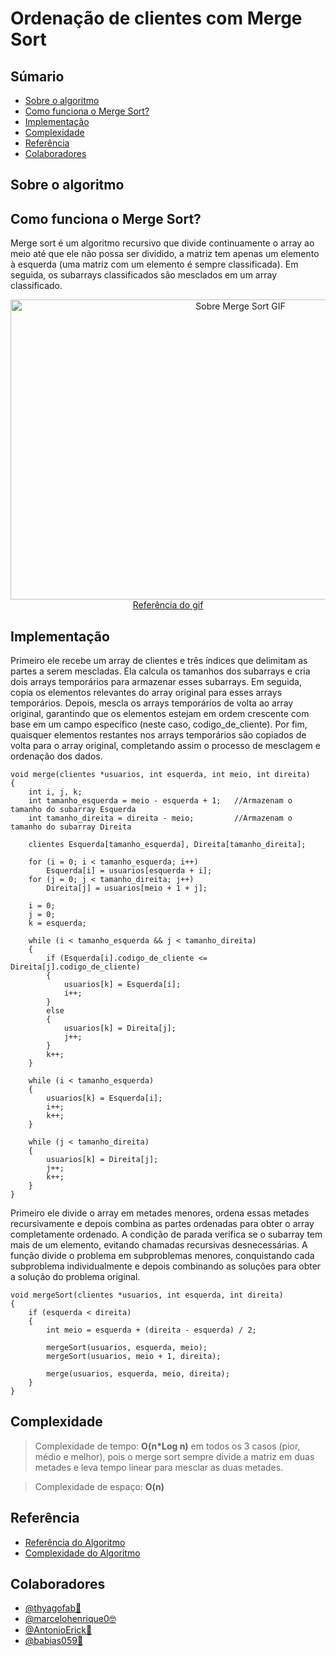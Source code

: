 # Ordenação de clientes com Merge Sort

## Súmario
<div>
  <ul>
    <li><a href="#sobre-o-algoritmo">Sobre o algoritmo</a></li>
    <li><a href="#como-funciona-o-merge-sort">Como funciona o Merge Sort?</a></li>
    <li><a href="#implementacao">Implementação</a></li>
    <li><a href="#complexidade">Complexidade</a></li>
    <li><a href="#referencia">Referência</a></li>
    <li><a href="#colaboradores">Colaboradores</a></li>
  </ul>
</div>

## Sobre o algoritmo

<p></p>

## Como funciona o Merge Sort?

<p> Merge sort é um algoritmo recursivo que divide continuamente o array ao meio até que ele não possa ser dividido, a matriz tem apenas um elemento à esquerda (uma matriz com um elemento é sempre classificada). Em seguida, os subarrays classificados são mesclados em um array classificado.</p>

<p align="center">
  <img src="https://upload.wikimedia.org/wikipedia/commons/c/cc/Merge-sort-example-300px.gif" alt="Sobre Merge Sort GIF" width="720" height="480">
  <br>
  <a href="https://en.m.wikipedia.org/wiki/File:Merge-sort-example-300px.gif">Referência do gif</a>
</p>

## Implementação

<p>
Primeiro ele recebe um array de clientes e três índices que delimitam as partes a serem mescladas. Ela calcula os tamanhos dos subarrays e cria dois arrays temporários para armazenar esses subarrays. Em seguida, copia os elementos relevantes do array original para esses arrays temporários. Depois, mescla os arrays temporários de volta ao array original, garantindo que os elementos estejam em ordem crescente com base em um campo específico (neste caso, codigo_de_cliente). Por fim, quaisquer elementos restantes nos arrays temporários são copiados de volta para o array original, completando assim o processo de mesclagem e ordenação dos dados.
</p>

```
void merge(clientes *usuarios, int esquerda, int meio, int direita)
{
    int i, j, k; 
    int tamanho_esquerda = meio - esquerda + 1;   //Armazenam o tamanho do subarray Esquerda
    int tamanho_direita = direita - meio;         //Armazenam o tamanho do subarray Direita

    clientes Esquerda[tamanho_esquerda], Direita[tamanho_direita];

    for (i = 0; i < tamanho_esquerda; i++)
        Esquerda[i] = usuarios[esquerda + i];
    for (j = 0; j < tamanho_direita; j++)
        Direita[j] = usuarios[meio + 1 + j];

    i = 0;
    j = 0;
    k = esquerda;

    while (i < tamanho_esquerda && j < tamanho_direita)
    {
        if (Esquerda[i].codigo_de_cliente <= Direita[j].codigo_de_cliente)
        {
            usuarios[k] = Esquerda[i];
            i++;
        }
        else
        {
            usuarios[k] = Direita[j];
            j++;
        }
        k++;
    }

    while (i < tamanho_esquerda)
    {
        usuarios[k] = Esquerda[i];
        i++;
        k++;
    }

    while (j < tamanho_direita)
    {
        usuarios[k] = Direita[j];
        j++;
        k++;
    }
}
```

<p>
Primeiro ele divide o array em metades menores, ordena essas metades recursivamente e depois combina as partes ordenadas para obter o array completamente ordenado. A condição de parada verifica se o subarray tem mais de um elemento, evitando chamadas recursivas desnecessárias. A função divide o problema em subproblemas menores, conquistando cada subproblema individualmente e depois combinando as soluções para obter a solução do problema original.
</p>


```
void mergeSort(clientes *usuarios, int esquerda, int direita)
{
    if (esquerda < direita)
    {
        int meio = esquerda + (direita - esquerda) / 2;

        mergeSort(usuarios, esquerda, meio);
        mergeSort(usuarios, meio + 1, direita);

        merge(usuarios, esquerda, meio, direita);
    }
}
```

## Complexidade

> Complexidade de tempo: **O(n*Log n)** em todos os 3 casos (pior, médio e melhor), pois o merge sort sempre divide a matriz em duas metades e leva tempo linear para mesclar as duas metades.

> Complexidade de espaço: **O(n)**


## Referência
<div>
  <ul>
    <li><a href="https://www.geeksforgeeks.org/merge-sort/">Referência do Algoritmo</a></li>
    <li><a href="https://www.geeksforgeeks.org/time-and-space-complexity-analysis-of-merge-sort/">Complexidade do Algoritmo</a></li>
</div>

## Colaboradores
<div>
  <ul>
    <li><a href="https://github.com/thyagofab" >@thyagofab👾</a></li>
    <li><a href="https://github.com/marcelohenrique0" >@marcelohenrique0🤓</a></li>
    <li><a href="https://github.com/AntonioErick" >@AntonioErick🤠</a></li>
    <li><a href="https://github.com/babias059" >@babias059🌷</a></li>
  </ul>
</div>
